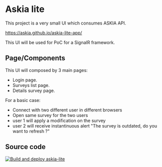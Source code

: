 # Askia lite

This project is a very small UI which consumes ASKIA API.

https://askia.github.io/askia-lite-app/

This UI will be used for PoC for a SignalR framework.

## Page/Components

This UI will composed by 3 main pages:
- Login page.
- Surveys list page.
- Details survey page.

For a basic case:
- Connect with two different user in different browsers
- Open same survey for the two users
- user 1 will apply a modification on the survey
- user 2 will receive instantinuous alert "The survey is outdated, do you want to refresh ?"


## Source code


[![Build and deploy askia-lite](https://github.com/Askia/askia-lite/actions/workflows/main_askia-lite.yml/badge.svg)](https://github.com/Askia/askia-lite/actions/workflows/main_askia-lite.yml)
